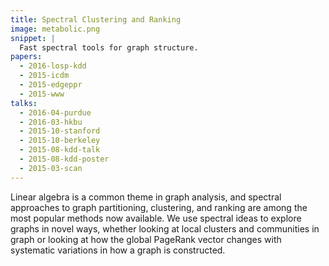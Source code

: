 ```yaml
---
title: Spectral Clustering and Ranking
image: metabolic.png
snippet: |
  Fast spectral tools for graph structure.
papers:
  - 2016-losp-kdd
  - 2015-icdm
  - 2015-edgeppr
  - 2015-www
talks:
  - 2016-04-purdue
  - 2016-03-hkbu
  - 2015-10-stanford
  - 2015-10-berkeley
  - 2015-08-kdd-talk
  - 2015-08-kdd-poster
  - 2015-03-scan
---
```


Linear algebra is a common theme in graph analysis, and spectral
approaches to graph partitioning, clustering, and ranking are among
the most popular methods now available.  We use spectral ideas
to explore graphs in novel ways, whether looking at local clusters
and communities in graph or looking at how the global PageRank vector
changes with systematic variations in how a graph is constructed.
